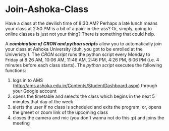 <h1> Join-Ashoka-Class </h1>

Have a class at the devilish time of 8:30 AM? Perhaps a late lunch means your class at 2:50 PM is a bit of a pain-in-the-ass? Or, simply, going to online classes is just not your thing? There is something that could help.

A  ***combination of CRON and python scripts*** allow you to automatically join your class at Ashoka University (duh, you got to be enrolled at the Univeristy!).
The *CRON script* runs the python script every Monday to Friday at 8:26 AM, 10:06 AM, 11:46 AM, 2:46 PM, 4:26 PM, 6:06 PM (i.e. 4 minutes before each class starts). The *python script* executes the following functions:
1. logs in to AMS (http://ams.ashoka.edu.in/Contents/StudentDashboard.aspx) through your Google account
2. opens the timetable and selects the class which begins in the next 5 minutes that day of the week
3. alerts the user if no class is scheduled and exits the program, or, opens the gmeet or zoom link of the upcoming class
4. closes the camera and mic (you don't wanna not do this :p) and joins the meeting
